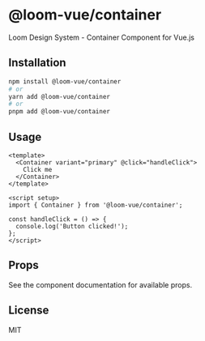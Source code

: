 # @loom-vue/container

Loom Design System - Container Component for Vue.js

## Installation

```bash
npm install @loom-vue/container
# or
yarn add @loom-vue/container
# or
pnpm add @loom-vue/container
```

## Usage

```vue
<template>
  <Container variant="primary" @click="handleClick">
    Click me
  </Container>
</template>

<script setup>
import { Container } from '@loom-vue/container';

const handleClick = () => {
  console.log('Button clicked!');
};
</script>
```

## Props

See the component documentation for available props.

## License

MIT
